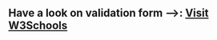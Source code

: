 <h2>Have a look on validation form -->: <a href="https://www.w3schools.com" target="_blank">Visit W3Schools</a></h2>
